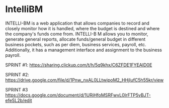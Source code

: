 # IntelliBM

INTELLI-BM is a web application that allows companies to record and closely monitor how it is handled, where the budget is destined and where the company's 
funds come from. INTELLI-B M allows you to monitor, generate general reports, allocate funds/general budget in different business pockets, such as per diem, 
business services, payroll, etc. Additionally, it has a management interface and assignment to the business payroll. 

SPRINT #1:
https://sharing.clickup.com/t/h/5q9khx/C6ZFDE1FYEAID0E

SPRINT #2:
https://drive.google.com/file/d/1Pnw_nxAL0LLtwipoM2_HHjIufC5h55kr/view

SPRINT #3
https://docs.google.com/document/d/1URiHfoMSRFwvL0IrFTP5vBJT-efeSL2b/edit

